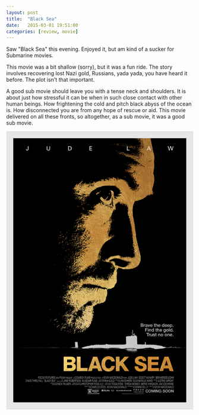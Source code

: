 ```yaml
---
layout: post
title:  "Black Sea"
date:   2015-03-01 19:51:00
categories: [review, movie]
---
```

Saw "Black Sea" this evening. Enjoyed it, but am kind of a sucker for Submarine movies.

This movie was a bit shallow (sorry), but it was a fun ride. The story involves recovering lost Nazi gold, Russians, yada yada, you have heard it before. The plot isn't that important.

A good sub movie should leave you with a tense neck and shoulders. It is about just how stressful it can be when in such close contact with other human beings. How frightening the cold and pitch black abyss of the ocean is. How disconnected you are from any hope of rescue or aid. This movie delivered on all these fronts, so altogether, as a sub movie, it was a good sub movie.

<div class="videos">
<div class="video">
<img src="/assets/black-sea-poster.jpg"/>
</div>
</div>
